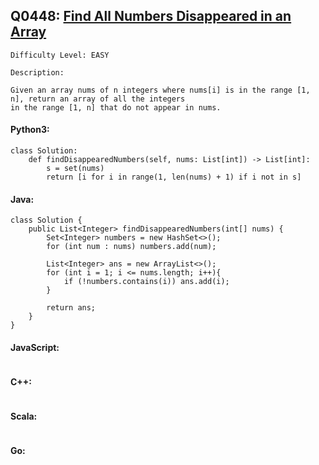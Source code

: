 ## Q0448: [Find All Numbers Disappeared in an Array](https://leetcode.com/problems/find-all-numbers-disappeared-in-an-array/)

```
Difficulty Level: EASY
```

```
Description:

Given an array nums of n integers where nums[i] is in the range [1, n], return an array of all the integers
in the range [1, n] that do not appear in nums.
```

#### Python3:

```
class Solution:
    def findDisappearedNumbers(self, nums: List[int]) -> List[int]:
        s = set(nums)
        return [i for i in range(1, len(nums) + 1) if i not in s]
```

#### Java:

```
class Solution {
    public List<Integer> findDisappearedNumbers(int[] nums) {
        Set<Integer> numbers = new HashSet<>();
        for (int num : nums) numbers.add(num);

        List<Integer> ans = new ArrayList<>();
        for (int i = 1; i <= nums.length; i++){
            if (!numbers.contains(i)) ans.add(i);
        }

        return ans;
    }
}
```

#### JavaScript:

```

```

#### C++:

```

```

#### Scala:

```

```

#### Go:

```

```